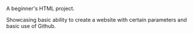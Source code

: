 A beginner's HTML project.

Showcasing basic ability to create a website with certain parameters and basic use of Github.